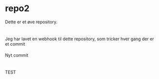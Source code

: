 # repo2
Dette er et øve repository.
#
Jeg har lavet en webhook til dette repository, som tricker hver gang der er et commit
####
Nyt commit
#
TEST
